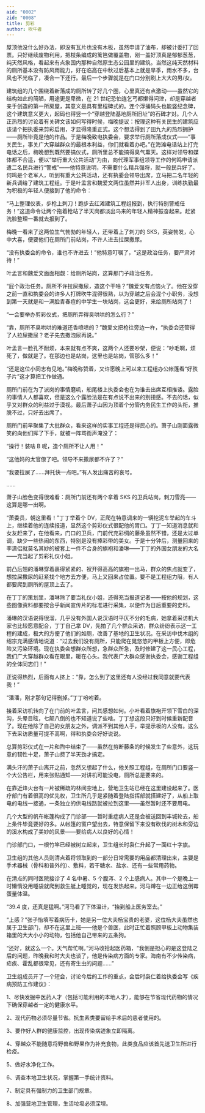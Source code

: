 ```yaml
---
aid: "0002"
zid: "0008"
title: 剪彩
author: 吹牛者
---
```


屋顶他没什么好办法，即没有瓦片也没有木板，虽然申请了油布，却被计委打了回票。只好继续废物利用，把枝条编成的篱笆做覆盖物，刚一盖好顶真是郁郁葱葱，纯天然风格，看起来有点象国内那种自然原生态公园里的建筑。当然这纯天然材料的厕所基本没有防风雨能力，好在临高在中秋过后基本上就是旱季，雨水不多，台风也不光临了，凑合一下还行。最后一个步骤就是在门口分别刷上大大的男/女。

建筑组的几个围绕着新落成的厕所转了好几个圈，心里真还有点激动——虽然它的结构如此的简陋，用途更是卑微，在 21 世纪恐怕连乞丐都懒得问津，却是穿越者亲手创造的第一所房屋，其意义是具有里程碑式的。连个浮捅码头也能竖纪念碑，这个建筑意义更大，起码也得竖一个“穿越登陆基地厕所旧址”的石碑才对。几个人正热烈的讨论着有关碑文该如何写得时候，梅晚提议：按理这种有关民生的建筑应该请个把执委来剪彩启用，才显得隆重正式。这个想法得到了田九九的热烈拥护——厕所毕竟是他的作品。于是梅晚致电执委会，要求举行厕所落成仪式——“事关民生，事关广大穿越群众的最根本利益，你们就看着办吧。”在海滩电话站上打完电话之后，梅晚想到既然要搞仪式，厕所里总不能搞得臭气熏天。这样对领导和媒体都不合适，便以“举行重大公共活动”为由，向代理军事组领导工作的何鸣申请派遣二名民兵进行“警戒”——他特意说明，不需要什么精兵强将，就一般民兵好了。何鸣是个老军人，听到有重大公共活动，还有执委会领导出席，立马把二名年轻的新兵调给了建筑工程组。于是叶孟言和魏爱文两位虽然并非军人出身，训练执勤最为积极的年轻人便接到了他的命令：

“马上整理仪表，步枪上刺刀！跑步去红滩建筑工程组报到，执行特别警戒任务！”这道命令让两个拖着枪站了半天岗都淡出鸟来的年轻人精神振奋起来。赶紧洗脸整理一番就去报到了。

梅晚一看来了这两位生气勃勃的年轻人，还带着上了刺刀的 SKS，英姿勃发，心中大喜，便要他们在厕所门前站岗，不许人进去拉屎撒尿。

“没有执委会的命令，谁也不许进去！”他特意叮嘱了，“这是政治任务，要严肃对待！”

叶孟言和魏爱文面面相觑：给厕所站岗，这算那门子政治任务。

“屁个政治任务。厕所不许拉屎撒尿，造这个干啥？”魏爱文有点恼火了。他在没穿之前一直和执委会的许多人打牌吹牛混得很熟，以为穿越之后会混个小职务，没想到第一天就是和一满脸青春痘的中学生一块站岗，这会更好，来给厕所站岗了！

“一会要举办剪彩仪式，把厕所弄得臭哄哄的怎么行？”

“靠，厕所不臭哄哄的难道还香喷喷的？”魏爱文把枪往旁边一杵，“执委会还管得了人拉屎撒尿？老子先去撒泡尿再说。”

叶孟言一脸孔不耐烦，本来就有点不爽，这两个人还要吵架，便说：“吵毛啊，烦死了，做就是了。在那边也是站岗，这里也是站岗，管那么多！”

“还是这位小同志有见地。”梅晚称赞着，又许愿晚上可以来工程组办公帐篷看“好孩子片”这才算把工作做通。

厕所门前在为了派岗的事情磨叽，船尾楼上执委会也在为谁去出席互相推诿。露脸的事情人人都喜欢，但是这么个露脸法是在有点说不出来的别扭感。不去的话，似乎又对群众的利益过于漠视。最后萧子山因为顶着个分管内务民生工作的头衔，推脱不过，只好去出席了。

厕所门前早聚集了大批群众，看来这样的实事工程还是得民心的。萧子山刚面露微笑的向他们挥了下手，就被一阵骂街声淹没了：

“操行！装啥 B 呢，造个厕所不让人用！”

“这他妈的太官僚了吧。领导不来撒尿都不许了？”

“我要拉屎了……拜托快一点吧。”有人发出痛苦的哀号。

……

萧子山脸色变得很难看：厕所门前还有两个拿着 SKS 的卫兵站岗，刺刀雪亮——这算是哪一出啊。

“萧委员，朝这里看！”丁丁举着个 DV，正爬在特意调来的一辆挖泥车举起的车斗上，继续着他的连续报道，显然这个剪彩仪式很配他的胃口。丁丁一知道消息就和女友赶来了，在他看来，门口的卫兵，门前代充彩绸的藤条虽然不错，还是太过单调，缺少一些热闹的东西，特别是没有捧彩带的美女。于是十分钟后，测量回来的李潇侣就莫名其妙的被套上一件不合身的旗袍和潘琳——丁丁的外国女朋友的大名——充当起了剪彩礼仪小姐。

前凸后翘的潘琳穿着裹得紧紧的、衩开得高高的旗袍一出马，群众的焦点就变了，想拉屎撒尿的赶紧找个地方去方便，马上又回来占位置。要不是工程组力阻，有人都要爬到厕所的屋顶上去了。

在丁丁的策划里，潘琳除了要当礼仪小姐，还得充当报道记者——按他的规划，这些图像资料都要按合乎新闻宣传片的标准进行采集，以便作为日后重要的史料。

潘琳的汉语说得很溜，几乎没有外国人说汉语时平仄不分的毛病，她拿着采访机大家也比较愿意配合，丁丁自己拿 DV，先拍了几个群众采访，群众纷纷表示这一工程的建成，极大的方便了他们的如厕，改善了基地的卫生状况。在采访中伐木组的绍宗充满感情地说道：“过去我们没有厕所，只能爬在晃悠悠的甲板上方便，即危险又污染环境。现在执委会想群众所想，急群众所急，及时修建了这一民心工程，我们广大穿越群众看在眼里，暖在心头。我代表广大群众感谢执委会，感谢工程组的全体同志们！”

正说得热烈，后面有人挤上：“靠，怎么到了这里还有人没经过我同意就要代表我！”

“潘潘，刚才那句记得删掉。”丁丁吩咐着。

接着采访机转向了在门前的叶孟言，问其感想如何。小叶看着旗袍开领下雪白的深沟，头晕目眩，七颠八倒的也不知道说了些啥。丁丁想这段只好到时候重新配音了。现在他除了自己的女朋友之外，调派不到其他人手，举提示板的人没有。这么下去采访质量可提不高啊，得和执委会好好说说。

总算剪彩仪式在一片和煦中结束了——虽然在剪断藤条的时候发生了些意外，这玩意的韧性十足，萧子山费了半天劲才搞定。

满头汗的萧子山离开之前，忽然又想起了什么，他关照工程组，在厕所门口要竖一个大公告栏，用来张贴通知——对讲机可能没电，厕所总是要来的。

在靠近烽火台有一片被稀疏的林间空地上，营地卫生站已经在这里建设起来了。医疗部门有着很高的优先权，卫生所几乎是紧随着登陆指挥部就搭建好了，从船上取电的电线一接通，一条独立的供电线路就被拉到这里——虽然暂时还不要用电。

几个大型的帆布帐篷构成了门诊部——暂时重症病人还是会被送回到丰城轮去，船上条件毕竟要好的多。从帐篷的窗户望出去，特意保留下来没有砍伐的树木和旁边的溪水构成了美妙的风景——要给病人以良好的心情！

门诊部门口，一根竹竿已经被树立起来，卫生组长时袅仁升起了一面红十字旗。

卫生组的其他人员则清点着将领取到的一部分日常需要的用品都清理出来，主要是手术器械（骨科和普外的）、敷料，若干糖水、盐水、还有一些常用药物。

在清点的同时医院接诊了 4 名中暑、5 个腹泻、2 个上感病人。其中一个是晚上一时懒惰没用睡袋就爬到救生艇上睡觉的，现在发热起来。河马蹲在一边正给这倒霉蛋量体温。

“39.4 度，还真是猛啊。”河马看了下体温计，“抬到船上医务室去。”

“上感？”张子怡填写着病历卡，她是另一位大夫杨宝贵的老婆，这位杨大夫虽然也属于卫生部门，却不在这里上班——他是个兽医，此时正忙着照顾甲板上动物集装箱里的大大小小的动物，包括他自己带来的五条狗。

“还好，就这么一个。天气帮忙啊。”河马收拾起医药箱，“我倒是担心的是这登陆之后的问题，昨晚我和时大夫也谈了，他是传染病方面的专家。海南有不少传染病，疟疾、霍乱都很常见，还有寄生虫的问题……”

卫生组成员开了一个短会，讨论今后的工作的重点，会后时袅仁着给执委会写《疾病预防工作建议》：

1、尽快发掘中医药人才（包括可能利用的本地人才），能够在节省现代药物的情况下确保穿越者一定的健康水平。

2、现代药物必须尽量节省。抗生素类要留给手术后的患者使用的。

3、要作好人群的健康监控，出现传染病迹象立即隔离。

4、穿越众不能随意将野兽和野果作为补充食物，此类食品应该首先送卫生所进行检疫。

5、做好水净化工作。

6、调查本地卫生状况，掌握第一手统计资料。

7、制定具有强制力的卫生部门规章。

8、加强营地卫生管理，生活垃圾必须深埋。
